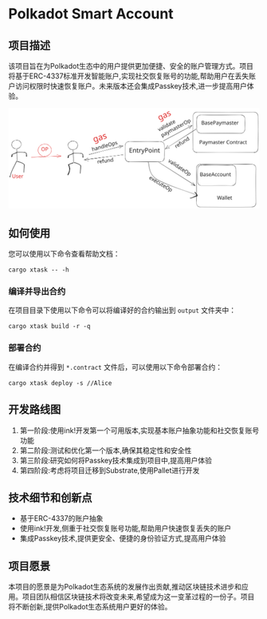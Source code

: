 # Polkadot Smart Account

## 项目描述

该项目旨在为Polkadot生态中的用户提供更加便捷、安全的账户管理方式。项目将基于ERC-4337标准开发智能账户,实现社交恢复账号的功能,帮助用户在丢失账户访问权限时快速恢复账户。未来版本还会集成Passkey技术,进一步提高用户体验。

![原理图](./image.svg)

## 如何使用

您可以使用以下命令查看帮助文档：

```shell
cargo xtask -- -h
```

### 编译并导出合约

在项目目录下使用以下命令可以将编译好的合约输出到 `output` 文件夹中：

```shell
cargo xtask build -r -q
```

### 部署合约

在编译合约并得到 `*.contract` 文件后，可以使用以下命令部署合约：

```shell
cargo xtask deploy -s //Alice
```

## 开发路线图

1. 第一阶段:使用ink!开发第一个可用版本,实现基本账户抽象功能和社交恢复账号功能  
2. 第二阶段:测试和优化第一个版本,确保其稳定性和安全性
3. 第三阶段:研究如何将Passkey技术集成到项目中,提高用户体验  
4. 第四阶段:考虑将项目迁移到Substrate,使用Pallet进行开发

## 技术细节和创新点  

- 基于ERC-4337的账户抽象  
- 使用ink!开发,侧重于社交恢复账号功能,帮助用户快速恢复丢失的账户  
- 集成Passkey技术,提供更安全、便捷的身份验证方式,提高用户体验  

## 项目愿景  

本项目的愿景是为Polkadot生态系统的发展作出贡献,推动区块链技术进步和应用。项目团队相信区块链技术将改变未来,希望成为这一变革过程的一份子。项目将不断创新,提供Polkadot生态系统用户更好的体验。
